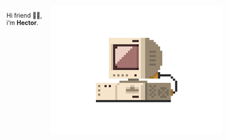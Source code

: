 
<img src="./src/retrocomputer.gif" align="right" min-width="400px" max-width="400px" width="400px" alt="retro computer">
<p align="left">Hi friend 🤙🏽️, i'm <b>Hector</b>. </p>


<!--
**hectorhu17/hectorhu17** is a ✨ _special_ ✨ repository because its `README.md` (this file) appears on your GitHub profile.

Here are some ideas to get you started:

- 🔭 I’m currently working on ...
- 🌱 I’m currently learning ...
- 👯 I’m looking to collaborate on ...
- 🤔 I’m looking for help with ...
- 💬 Ask me about ...
- 📫 How to reach me: ...
- 😄 Pronouns: ...
- ⚡ Fun fact: ...
-->
